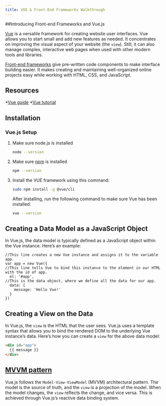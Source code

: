 ```yaml
---
title: VUE & Front-End Frameworks Walkthrough
---
```


##Introducing Front-end Frameworks and Vue.js

[Vue](https://v2.vuejs.org/v2/guide/#) is a versatile framework for creating website user interfaces. Vue allows you to start small and add new features as needed. It concentrates on improving the visual aspect of your website (the `view`). Still, it can also manage complex, interactive web pages when used with other modern tools and libraries. 

[Front-end frameworks](https://en.wikipedia.org/wiki/Front-end_web_development) give pre-written code components to make interface building easier. It makes creating and maintaining well-organized online projects easy while working with HTML, CSS, and JavaScript.

## Resources

*[Vue guide](https://v2.vuejs.org/v2/guide/#)
*[Vue tutorial](https://www.educative.io/blog/vue-js-tutorial)

## Installation

### Vue.js Setup

1. Make sure node.js is installed
   ```sh
   node --version
   ```
2. Make sure [npm](https://kinsta.com/knowledgebase/what-is-npm/) is installed
   ```sh
   npm --version
   ```
3. Install the VUE framework using this command: 
   ```sh
   sudo npm install -g @vue/cli 
   ```
   After installing, run the following command to make sure Vue has been installed:

   ```sh
   vue --version
   ```
## Creating a Data Model as a JavaScript Object

In Vue.js, the data model is typically defined as a JavaScript object within the Vue instance. Here’s an example:

```JS
//This line creates a new Vue instance and assigns it to the variable app. 
var app = new Vue({
//This line tells Vue to bind this instance to the element in our HTML with the id of app. 
  el: '#app',
//This is the data object, where we define all the data for our app.
  data: {
    message: 'Hello Vue!'
  }
})
```
## Creating a View on the Data

In Vue.js, the `view` is the HTML that the user sees. Vue.js uses a template syntax that allows you to bind the rendered DOM to the underlying Vue instance’s data. Here’s how you can create a `view` for the above data model:

```HTML
<div id="app">
  {{ message }}
</div>
```
## [MVVM pattern](https://en.wikipedia.org/wiki/Model%E2%80%93view%E2%80%93viewmodel)

Vue.js follows the `Model-View-ViewModel` (MVVM) architectural pattern. The model is the source of truth, and the `view` is a projection of the model. When the model changes, the `view` reflects the change, and vice versa. This is achieved through Vue.js’s reactive data binding system.


